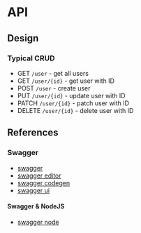 # API

## Design

### Typical CRUD

- GET `/user` - get all users
- GET `/user/{id}` - get user with ID
- POST `/user` - create user
- PUT `/user/{id}` - update user with ID
- PATCH `/user/{id}` - patch user with ID
- DELETE `/user/{id}` - delete user with ID

## References

### Swagger

- [swagger](https://swagger.io/)
- [swagger editor](https://swagger.io/tools/swagger-editor/)
- [swagger codegen](https://swagger.io/tools/swagger-codegen/)
- [swagger ui](https://swagger.io/tools/swagger-ui/)

#### Swagger & NodeJS

- [swagger node](https://github.com/swagger-api/swagger-node)
